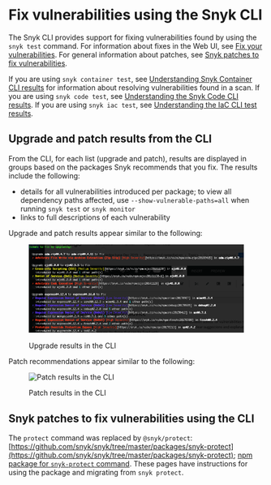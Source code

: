 # Fix vulnerabilities using the Snyk CLI

The Snyk CLI provides support for fixing vulnerabilities found by using the `snyk test` command. For information about fixes in the Web UI, see [Fix your vulnerabilities](../../scan-using-snyk/snyk-open-source/manage-vulnerabilities/fix-your-vulnerabilities.md). For general information about patches, see [Snyk patches to fix vulnerabilities](../../scan-using-snyk/snyk-open-source/manage-vulnerabilities/snyk-patches-to-fix-vulnerabilities.md).

If you are using `snyk container test`, see [Understanding Snyk Container CLI results](use-snyk-container-from-the-cli/understanding-snyk-container-cli-results.md) for information about resolving vulnerabilities found in a scan. If you are using `snyk code test`, see [Understanding the Snyk Code CLI results](broken-reference). If you are using `snyk iac test`, see [Understanding the IaC CLI test results](snyk-cli-for-iac/understand-the-iac-cli-test-results/).

## Upgrade and patch results from the CLI

From the CLI, for each list (upgrade and patch), results are displayed in groups based on the packages Snyk recommends that you fix. The results include the following:

* details for all vulnerabilities introduced per package; to view all dependency paths affected, use `--show-vulnerable-paths=all` when running `snyk test` or `snyk monitor`
* links to full descriptions of each vulnerability

Upgrade and patch results appear similar to the following:

<figure><img src="../../.gitbook/assets/image (17) (1) (1) (1) (1) (1) (1) (1) (1) (1) (1) (1) (1) (1) (1) (1) (1) (1).png" alt="Upgrade results in the CLI"><figcaption><p>Upgrade results in the CLI</p></figcaption></figure>

Patch recommendations appear similar to the following:

<figure><img src="../../.gitbook/assets/uuid-1afca091-a9a5-d42c-40b6-f48aa0e72584-en.png" alt="Patch results in the CLI"><figcaption><p>Patch results in the CLI</p></figcaption></figure>

## Snyk patches to fix vulnerabilities using the CLI

The `protect` command was replaced by `@snyk/protect`: [https://github.com/snyk/snyk/tree/master/packages/snyk-protect](https://github.com/snyk/snyk/tree/master/packages/snyk-protect); [npm package for `snyk-protect` command](https://www.npmjs.com/package/@snyk/protect). These pages have instructions for using the package and migrating from `snyk protect`.
